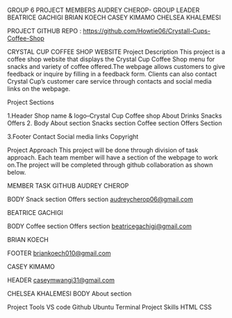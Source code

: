 GROUP 6 PROJECT MEMBERS
AUDREY CHEROP- GROUP LEADER
BEATRICE GACHIGI
BRIAN KOECH
CASEY KIMAMO
CHELSEA KHALEMESI

PROJECT GITHUB REPO :
https://github.com/Howtie06/Crystall-Cups-Coffee-Shop

CRYSTAL CUP COFFEE SHOP WEBSITE
Project Description
This project is a coffee shop website that displays the Crystal Cup Coffee Shop menu for snacks and variety of coffee offered.The webpage allows customers to give feedback or inquire by filling in a feedback form. Clients can also contact Crystal Cup’s customer care service through contacts and social media links on the webpage. 

Project Sections

1.Header
Shop name & logo–Crystal Cup Coffee shop
About
Drinks
Snacks
Offers
2. Body
About section
Snacks section
Coffee section
Offers Section

3.Footer
Contact
Social media links
Copyright





Project Approach
This project will be done through division of task approach. Each team member will have a section of the webpage to work on.The project will be completed through github collaboration as shown below.

MEMBER
TASK
GITHUB
AUDREY CHEROP


BODY
Snack section
Offers section
audreycherop06@gmail.com

BEATRICE GACHIGI



BODY
Coffee section
Offers section
beatricegachigi@gmail.com

BRIAN KOECH


FOOTER
briankoech010@gmail.com

CASEY KIMAMO


HEADER
caseymwangi31@gmail.com

CHELSEA KHALEMESI
BODY
About section






Project Tools
VS code
Github
Ubuntu Terminal
Project Skills
HTML
CSS



